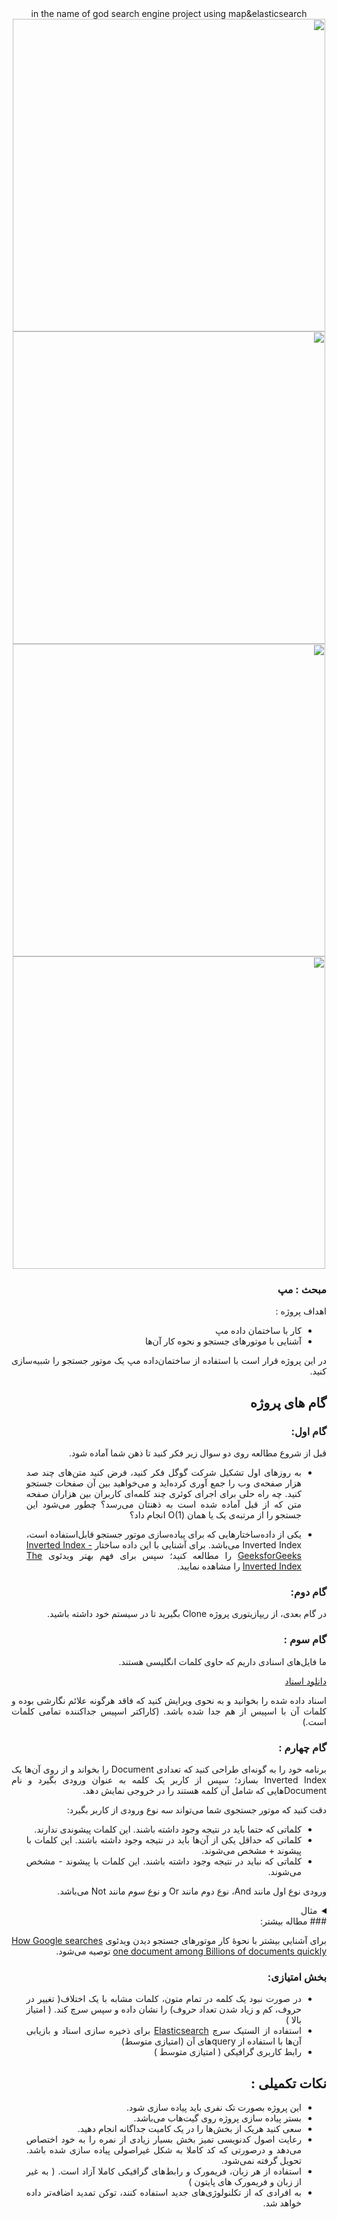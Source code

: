 <div dir='rtl' align="center">
in the name of god 
search engine project using map&elasticsearch
 

<img src="(https://s30.picofile.com/file/8472253726/a1.jpg)"  width="500"/>
<img src="[https://s31.picofile.com/file/8472253818/a2.jpg]"  width="500"/>
<img src="[https://s30.picofile.com/file/8472253834/a3.jpg]"  width="500"/>
<img src="[[https://s30.picofile.com/file/8472253834/a3.jpg]"  width="500"/>


  

</div>

<div dir='rtl' align="justify">
  
### مبحث : مپ 
اهداف پروژه :
+ کار با ساختمان داده مپ
+ آشنایی با موتورهای جستجو و نحوه کار آن‌ها



در این پروژه قرار است با استفاده از ساختمان‌داده مپ یک موتور جستجو را شبیه‌سازی کنید.

## گام های پروژه
### گام اول:

قبل از شروع مطالعه روی دو سوال زیر فکر کنید تا ذهن شما آماده شود.

+ به روز‌های اول تشکیل شرکت گوگل فکر کنید، فرض کنید متن‌های چند صد هزار صفحه‌ی وب را جمع آوری کرده‌اید و می‌خواهید بین آن صفحات جستجو کنید. چه راه حلی برای اجرای کوئری چند کلمه‌ای کاربران بین هزاران صفحه متن که از قبل آماده شده است به ذهنتان می‌رسد؟
    چطور می‌شود این جستجو را از مرتبه‌ی یک یا همان (O(1 انجام داد؟

+ یکی از داده‌ساختارهایی که برای پیاده‌سازی موتور جستجو قابل‌استفاده است، Inverted Index می‌باشد. برای آشنایی با این داده ساختار  [Inverted Index - GeeksforGeeks](https://www.geeksforgeeks.org/inverted-index/)  را مطالعه کنید؛ سپس برای فهم بهتر ویدئوی     [The Inverted Index](https://www.youtube.com/watch?v=bnP6TsqyF30)   را مشاهده نمایید.

### گام دوم:

در گام بعدی، از ریپازیتوری پروژه Clone بگیرید تا در سیستم خود داشته باشید.



### گام سوم :

ما فایل‌های اسنادی داریم که حاوی کلمات انگلیسی هستند. 

  [دانلود اسناد](https://star-academy.github.io/codestar-documents/assets/files/the-20-newsgroups-b28960092a8cf8e833bba736d4f3d433.zip)

اسناد داده شده را بخوانید و به نحوی ویرایش کنید که فاقد هرگونه علائم نگارشی بوده و کلمات آن با اسپیس از هم جدا شده باشد. (کاراکتر اسپیس جداکننده تمامی کلمات است.)


### گام چهارم : 

برنامه خود را به گونه‌ای طراحی کنید که تعدادی Document را بخواند و از روی آن‌ها یک Inverted Index بسازد؛ سپس از کاربر یک کلمه به عنوان ورودی بگیرد و نام Documentهایی که شامل آن کلمه هستند را در خروجی نمایش دهد.

دقت کنید که موتور جستجوی شما می‌تواند سه نوع ورودی از کاربر بگیرد:

+ کلماتی که حتما باید در نتیجه وجود داشته باشند. این کلمات پیشوندی ندارند.
+ کلماتی که حداقل یکی از آن‌ها باید در نتیجه وجود داشته باشند. این کلمات با پیشوند + مشخص می‌شوند.
+ کلماتی که نباید در نتیجه وجود داشته باشند. این کلمات با پیشوند - مشخص می‌شوند.

ورودی نوع اول مانند And، نوع دوم مانند Or و نوع سوم مانند Not می‌باشد.

<details class="red"> 
<summary>مثال</summary>

> get help +illness +disease -cough

با استفاده از Query بالا می‌توانیم Documentهایی را پیدا کنیم که حتماً شامل عبارات get و help و همچنین حداقل یکی از عبارات illness و disease باشند و شامل عبارت cough نباشند.
  
</details>
### مطاله بیشتر:

برای آشنایی بیشتر با نحوۀ کار موتور‌های جستجو دیدن ویدئوی [How Google searches one document among Billions of documents quickly](https://www.youtube.com/watch?v=CeGtqouT8eA) توصیه می‌شود.



### بخش امتیازی:
+	در صورت نبود یک کلمه در تمام متون، کلمات مشابه با یک اختلاف( تغییر در حروف، کم و زیاد شدن تعداد حروف)  را نشان داده و سپس سرچ کند. ( امتیاز بالا )
+	استفاده از الستیک سرچ [Elasticsearch](https://github.com/Talkademy/Backend-Internship/tree/main/PHASE-10-Elasticsearch) برای ذخیره سازی اسناد و بازیابی آن‌ها با استفاده از queryهای آن (امتیازی متوسط)
+	رابط کاربری گرافیکی ( امتیازی متوسط )



## نکات تکمیلی :
+ این پروژه بصورت تک نفری باید پیاده سازی شود.
+ بستر پیاده سازی پروژه روی گیت‌هاب می‌باشد.
+ سعی کنید هریک از بخش‌ها را در یک کامیت جداگانه انجام دهید.
+ رعایت اصول کدنویسی تمیز بخش بسیار زیادی از نمره را به خود اختصاص می‌دهد و درصورتی که کد کاملا به شکل غیراصولی پیاده سازی شده باشد. تحویل گرفته نمی‌شود.
+ استفاده از هر زبان، فریمورک و رابط‌های گرافیکی کاملا آزاد است. ( به غیر از زبان و فریمورک های پایتون )
+ به افرادی که از تکلنولوژی‌های جدید استفاده کنند، توکن تمدید اضافه‌تر داده خواهد شد.




</div>
